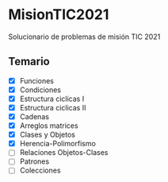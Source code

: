 # MisionTIC2021
Solucionario de problemas de misión TIC 2021

## Temario

- [x] Funciones
- [x] Condiciones
- [x] Estructura ciclicas I
- [x] Estructura ciclicas II
- [x] Cadenas
- [x] Arreglos matrices
- [X] Clases y Objetos
- [x] Herencia-Polimorfismo
- [ ] Relaciones Objetos-Clases
- [ ] Patrones
- [ ] Colecciones
